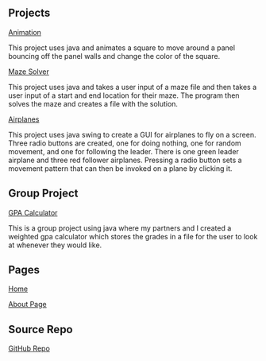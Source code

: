 ## Projects

[Animation](https://github.com/jrconrad10/GettingAnimated.git)

This project uses java and animates a square to move around a panel bouncing off the panel walls and change the color of the square.

[Maze Solver](https://github.com/jrconrad10/MazeSolver.git)

This project uses java and takes a user input of a maze file and then takes a user input of a start and end location for their maze. The program then solves the maze and creates a file with the solution.

[Airplanes](https://github.com/jrconrad10/Airplanes.git)

This project uses java swing to create a GUI for airplanes to fly on a screen. Three radio buttons are created, one for doing nothing, one for random movement, and one for following the leader. There is one green leader airplane and three red follower airplanes. Pressing a radio button sets a movement pattern that can then be invoked on a plane by clicking it.

## Group Project

[GPA Calculator](https://github.com/sahalk903/GPAQU.git)

This is a group project using java where my partners and I created a weighted gpa calculator which stores the grades in a file for the user to look at whenever they would like.

## Pages

[Home](./)

[About Page](./about)

## Source Repo

[GitHub Repo](https://github.com/jrconrad10/jrconrad10.github.io)
